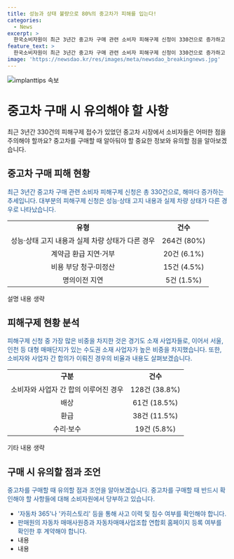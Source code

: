 ```yaml
---
title: 성능과 상태 불량으로 80%의 중고차가 피해를 입는다!
categories:
  - News
excerpt: >
  한국소비자원이 최근 3년간 중고차 구매 관련 소비자 피해구제 신청이 330건으로 증가하고 있다고 발표했다. 이 중 성능·상태 고지 내용과 실제 차량 상태가 다른 경우가 가장 많았으며, 경기도, 서울, 인천 지역이 피해 건수가 많았다. 소비자와 사업자 간 합의가 이뤄진 경우는 38.8%로, 이 중에서는 배상이 가장 많았다. 이에 소비자원은 중고차를 구매할 때 사고 이력 및 침수 여부를 확인하고, 판매원의 자격과 등록 여부를 확인할 것을 당부했다.
feature_text: >
  한국소비자원이 최근 3년간 중고차 구매 관련 소비자 피해구제 신청이 330건으로 증가하고 있다고 발표했다. 이 중 성능·상태 고지 내용과 실제 차량 상태가 다른 경우가 가장 많았으며, 경기도, 서울, 인천 지역이 피해 건수가 많았다. 소비자와 사업자 간 합의가 이뤄진 경우는 38.8%로, 이 중에서는 배상이 가장 많았다. 이에 소비자원은 중고차를 구매할 때 사고 이력 및 침수 여부를 확인하고, 판매원의 자격과 등록 여부를 확인할 것을 당부했다.
image: 'https://newsdao.kr/res/images/meta/newsdao_breakingnews.jpg'
---
```


<p><img src="https://newsdao.kr/res/images/meta/newsdao_breakingnews.jpg" alt="implanttips 속보" /></p>

<h1>중고차 구매 시 유의해야 할 사항</h1>

<p data-ke-size="size16">최근 3년간 330건의 피해구제 접수가 있었던 중고차 시장에서 소비자들은 어떠한 점을 주의해야 할까요? 중고차를 구매할 때 알아둬야 할 중요한 정보와 유의할 점을 알아보겠습니다.</p>

<h2 data-ke-size="size26">중고차 구매 피해 현황</h2>

<p><span style="color: #1a5490;">최근 3년간 중고차 구매 관련 소비자 피해구제 신청은 총 330건으로, 해마다 증가하는 추세입니다. 대부분의 피해구제 신청은 성능·상태 고지 내용과 실제 차량 상태가 다른 경우로 나타났습니다.</span></p>

<table>
  <tr>
    <td style="text-align: center; height: 17px;"><b>유형</b></td>
    <td style="text-align: center; height: 17px;"><b>건수</b></td>
  </tr>
  <tr>
    <td style="text-align: center; height: 17px;">성능·상태 고지 내용과 실제 차량 상태가 다른 경우</td>
    <td style="text-align: center; height: 17px;">264건 (80%)</td>
  </tr>
  <tr>
    <td style="text-align: center; height: 17px;">계약금 환급 지연·거부</td>
    <td style="text-align: center; height: 17px;">20건 (6.1%)</td>
  </tr>
  <tr>
    <td style="text-align: center; height: 17px;">비용 부당 청구·미정산</td>
    <td style="text-align: center; height: 17px;">15건 (4.5%)</td>
  </tr>
  <tr>
    <td style="text-align: center; height: 17px;">명의이전 지연</td>
    <td style="text-align: center; height: 17px;">5건 (1.5%)</td>
  </tr>
</table>

<p>설명 내용 생략</p>

<h2 data-ke-size="size26">피해구제 현황 분석</h2>

<p><span style="color: #1a5490;">피해구제 신청 중 가장 많은 비중을 차지한 것은 경기도 소재 사업자들로, 이어서 서울, 인천 등 대형 매매단지가 있는 수도권 소재 사업자가 높은 비중을 차지했습니다. 또한, 소비자와 사업자 간 합의가 이뤄진 경우의 비율과 내용도 살펴보겠습니다.</span></p>

<table>
  <tr>
    <td style="text-align: center; height: 17px;"><b>구분</b></td>
    <td style="text-align: center; height: 17px;"><b>건수</b></td>
  </tr>
  <tr>
    <td style="text-align: center; height: 17px;">소비자와 사업자 간 합의 이루어진 경우</td>
    <td style="text-align: center; height: 17px;">128건 (38.8%)</td>
  </tr>
  <tr>
    <td style="text-align: center; height: 17px;">배상</td>
    <td style="text-align: center; height: 17px;">61건 (18.5%)</td>
  </tr>
  <tr>
    <td style="text-align: center; height: 17px;">환급</td>
    <td style="text-align: center; height: 17px;">38건 (11.5%)</td>
  </tr>
  <tr>
    <td style="text-align: center; height: 17px;">수리·보수</td>
    <td style="text-align: center; height: 17px;">19건 (5.8%)</td>
  </tr>
</table>

<p>기타 내용 생략</p>

<h2 data-ke-size="size26">구매 시 유의할 점과 조언</h2>

<p><span style="color: #1a5490;">중고차를 구매할 때 유의할 점과 조언을 알아보겠습니다. 중고차를 구매할 때 반드시 확인해야 할 사항들에 대해 소비자원에서 당부하고 있습니다.</span></p>

<ul>
  <li><span style="color: #1a5490;">'자동차 365'나 '카히스토리' 등을 통해 사고 이력 및 침수 여부를 확인해야 합니다.</span></li>
  <li><span style="color: #1a5490;">판매원의 자동차 매매사원증과 자동차매매사업조합 연합회 홈페이지 등록 여부를 확인한 후 계약해야 합니다.</span></li>
  <li>내용</li>
  <li>내용</li>
</ul>

<p data-ke-size="size16">&nbsp;</p>

